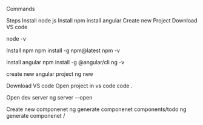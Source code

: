 
Commands

Steps 
Install node js
Install npm
install angular
Create new Project
Download VS code

node -v

Install npm
npm install -g npm@latest
npm -v

install angular
npm install -g @angular/cli
ng -v

create new angular project
ng new <projectname>

Download VS code
Open project in vs code 
code .

Open dev server
ng server --open

Create new componenet
ng generate componenet components/todo
ng generate componenet <pathForComponent>/<componenetName>
